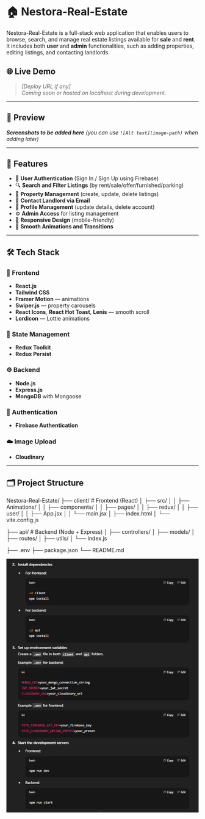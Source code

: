 # 🏠 Nestora-Real-Estate

Nestora-Real-Estate is a full-stack web application that enables users to browse, search, and manage real estate listings available for **sale** and **rent**. It includes both **user** and **admin** functionalities, such as adding properties, editing listings, and contacting landlords.

## 🌐 Live Demo

> _[Deploy URL if any]_  
> _Coming soon or hosted on localhost during development._

---

## 📸 Preview

_**Screenshots to be added here** (you can use `![Alt text](image-path)` when adding later)_

---

## 🚀 Features

- 🔐 **User Authentication** (Sign In / Sign Up using Firebase)
- 🔍 **Search and Filter Listings** (by rent/sale/offer/furnished/parking)
- 📝 **Property Management** (create, update, delete listings)
- 💬 **Contact Landlord via Email**
- 👤 **Profile Management** (update details, delete account)
- ⚙️ **Admin Access** for listing management
- 📱 **Responsive Design** (mobile-friendly)
- 🎨 **Smooth Animations and Transitions**

---

## 🛠️ Tech Stack

### 🔧 Frontend

- **React.js**  
- **Tailwind CSS**  
- **Framer Motion** — animations  
- **Swiper.js** — property carousels  
- **React Icons**, **React Hot Toast**, **Lenis** — smooth scroll  
- **Lordicon** — Lottie animations  

### 🧠 State Management

- **Redux Toolkit**  
- **Redux Persist**  

### ⚙️ Backend

- **Node.js**  
- **Express.js**  
- **MongoDB** with Mongoose  

### 🔐 Authentication

- **Firebase Authentication**

### ☁️ Image Upload

- **Cloudinary**

---

## 🗂️ Project Structure



Nestora-Real-Estate/
├── client/ # Frontend (React)
│ ├── src/
│ │ ├── Animations/
│ │ ├── components/
│ │ ├── pages/
│ │ ├── redux/
│ │ ├── user/
│ │ ├── App.jsx
│ │ └── main.jsx
│ ├── index.html
│ └── vite.config.js

├── api/ # Backend (Node + Express)
│ ├── controllers/
│ ├── models/
│ ├── routes/
│ ├── utils/
│ └── index.js

├── .env
├── package.json
└── README.md

![img alt](https://github.com/Abhay-Pratap200001/Real-state/blob/main/Screenshot%202025-07-16%20232731.png?raw=true)



